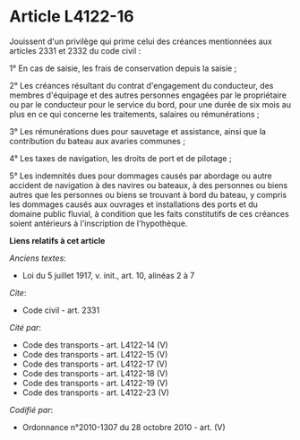 # Article L4122-16

Jouissent d'un privilège qui prime celui des créances mentionnées aux articles 2331 et 2332 du code civil :

1° En cas de saisie, les frais de conservation depuis la saisie ;

2° Les créances résultant du contrat d'engagement du conducteur, des membres d'équipage et des autres personnes engagées par
le propriétaire ou par le conducteur pour le service du bord, pour une durée de six mois au plus en ce qui concerne les
traitements, salaires ou rémunérations ;

3° Les rémunérations dues pour sauvetage et assistance, ainsi que la contribution du bateau aux avaries communes ;

4° Les taxes de navigation, les droits de port et de pilotage ;

5° Les indemnités dues pour dommages causés par abordage ou autre accident de navigation à des navires ou bateaux, à des
personnes ou biens autres que les personnes ou biens se trouvant à bord du bateau, y compris les dommages causés aux ouvrages
et installations des ports et du domaine public fluvial, à condition que les faits constitutifs de ces créances soient
antérieurs à l'inscription de l'hypothèque.

**Liens relatifs à cet article**

_Anciens textes_:

  - Loi du 5 juillet 1917, v. init., art. 10, alinéas 2 à 7

_Cite_:

  - Code civil - art. 2331

_Cité par_:

  - Code des transports - art. L4122-14 (V)
  - Code des transports - art. L4122-15 (V)
  - Code des transports - art. L4122-17 (V)
  - Code des transports - art. L4122-18 (V)
  - Code des transports - art. L4122-19 (V)
  - Code des transports - art. L4122-23 (V)

_Codifié par_:

  - Ordonnance n°2010-1307 du 28 octobre 2010 - art. (V)
